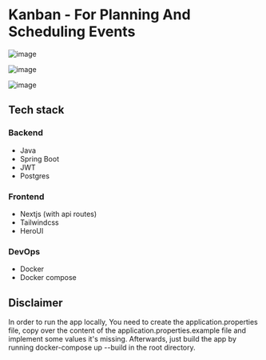 # Kanban - For Planning And Scheduling Events #

![image](https://github.com/user-attachments/assets/22f49ce6-4f10-4658-b422-4c479d700bb4)

![image](https://github.com/user-attachments/assets/be20bcf3-f7ba-43df-a6c7-22de4f1ee1bd)

![image](https://github.com/user-attachments/assets/8d88c385-408d-40dd-a87a-c33c58c3ac21)

## Tech stack ##
### Backend ###
- Java
- Spring Boot
- JWT
- Postgres

### Frontend ###
- Nextjs (with api routes)
- Tailwindcss
- HeroUI

### DevOps ###
- Docker
- Docker compose

## Disclaimer ##
In order to run the app locally, You need to create the application.properties file, copy over the content of the application.properties.example file and implement some values it's missing. Afterwards, just build the app by running docker-compose up --build in the root directory.
